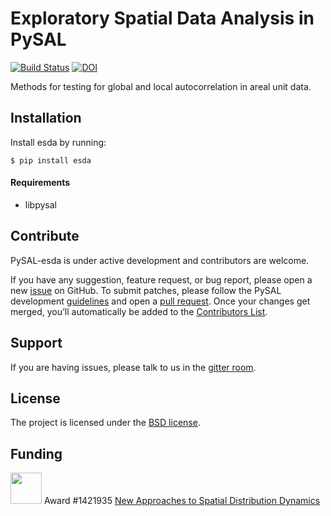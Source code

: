 Exploratory Spatial Data Analysis in PySAL
==========================================

[![Build Status](https://travis-ci.org/pysal/esda.svg?branch=master)](https://travis-ci.org/pysal/esda)
[![DOI](https://zenodo.org/badge/81873636.svg)](https://zenodo.org/badge/latestdoi/81873636)

Methods for  testing for global and local autocorrelation in areal unit data.

Installation
------------

Install esda by running:

```
$ pip install esda
```

#### Requirements

- libpysal

Contribute
----------

PySAL-esda is under active development and contributors are welcome.

If you have any suggestion, feature request, or bug report, please open a new [issue](https://github.com/pysal/esda/issues) on GitHub. To submit patches, please follow the PySAL development [guidelines](https://github.com/pysal/pysal/wiki) and open a [pull request](https://github.com/pysal/esda). Once your changes get merged, you’ll automatically be added to the [Contributors List](https://github.com/pysal/esda/graphs/contributors).

Support
-------

If you are having issues, please talk to us in the [gitter room](https://gitter.im/pysal/pysal).
 
License
-------

The project is licensed under the [BSD license](https://github.com/pysal/esda/blob/master/LICENSE).

Funding
-------

<img src="figs/nsf_logo.jpg" width="50"> Award #1421935 [New Approaches to Spatial Distribution Dynamics](https://www.nsf.gov/awardsearch/showAward?AWD_ID=1421935)

